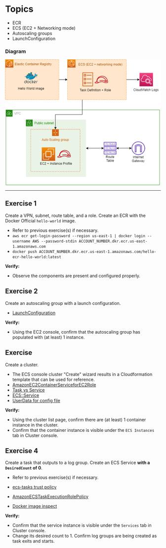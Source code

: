 # Topics
- ECR
- ECS (EC2 + Networking mode)
- Autoscaling groups
- LaunchConfiguration

### Diagram

![Diagram](e12.png)

---

## Exercise 1
Create a VPN, subnet, route table, and a role. Create an ECR with the Docker Official `hello-world` image.
- Refer to previous exercise(s) if necessary. 
- `aws ecr get-login-password --region us-east-1 | docker login --username AWS --password-stdin ACCOUNT_NUMBER.dkr.ecr.us-east-1.amazonaws.com`
- `docker push ACCOUNT_NUMBER.dkr.ecr.us-east-1.amazonaws.com/hello-ecr-hello-world:latest`

**Verify:**
- Observe the components are present and configured properly.

## Exercise 2
Create an autoscaling group with a launch configuration.
- [LaunchConfiguration](https://docs.aws.amazon.com/AWSCloudFormation/latest/UserGuide/aws-properties-as-launchconfig.html)

**Verify:**
- Using the EC2 console, confirm that the autoscaling group has populated with (at least) 1 instance.

## Exercise 
Create a cluster.
- The ECS console cluster "Create" wizard results in a Cloudformation template that can be used for reference.
- [AmazonEC2ContainerServiceforEC2Role](https://docs.aws.amazon.com/AmazonECS/latest/developerguide/ecs_managed_policies.html#AmazonEC2ContainerServiceforEC2Role)
- [Task vs Service](https://stackoverflow.com/questions/42960678/)
- [ECS::Service](https://docs.aws.amazon.com/AWSCloudFormation/latest/UserGuide/aws-resource-ecs-service.html)
- [UserData for config file](https://docs.aws.amazon.com/AmazonECS/latest/developerguide/ecs-agent-config.html)

**Verify:**
- Using the cluster list page, confirm there are (at least) 1 container instance in the cluster.
- Confirm that the container instance is visible under the `ECS Instances` tab in Cluster console.

## Exercise 4  
Create a task that outputs to a log group. Create an ECS Service **with a `DesiredCount` of 0**.
- Refer to previous exercise(s) if necessary. 
  
- [ecs-tasks trust policy](https://stackoverflow.com/a/49016565/385273)
- [AmazonECSTaskExecutionRolePolicy](https://docs.aws.amazon.com/AmazonECS/latest/developerguide/task_execution_IAM_role.html)
- [Docker image inspect](https://docs.docker.com/engine/reference/commandline/inspect/)

**Verify:**
- Confirm that the service instance is visible under the `Services` tab in Cluster console.
- Change its desired count to 1. Confirm log groups are being created as task exits and starts.